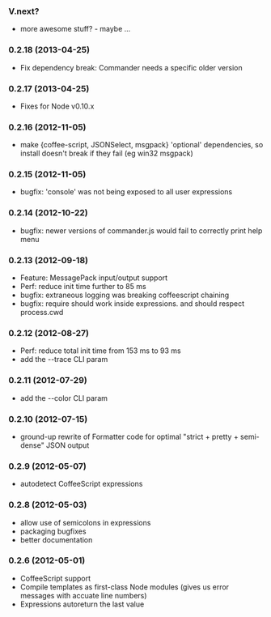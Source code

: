 
### V.next?

* more awesome stuff? - maybe ...

### 0.2.18 (2013-04-25)

* Fix dependency break: Commander needs a specific older version

### 0.2.17 (2013-04-25)

* Fixes for Node v0.10.x

### 0.2.16 (2012-11-05)

* make {coffee-script, JSONSelect, msgpack} 'optional' dependencies, so install doesn't break if they fail (eg win32 msgpack)

### 0.2.15 (2012-11-05)

* bugfix: 'console' was not being exposed to all user expressions

### 0.2.14 (2012-10-22)

* bugfix: newer versions of commander.js would fail to correctly print help menu

### 0.2.13 (2012-09-18)

* Feature: MessagePack input/output support
* Perf: reduce init time further to 85 ms
* bugfix: extraneous logging was breaking coffeescript chaining
* bugfix: require should work inside expressions. and should respect process.cwd

### 0.2.12 (2012-08-27)

* Perf: reduce total init time from 153 ms to 93 ms
* add the --trace CLI param

### 0.2.11 (2012-07-29)

* add the --color CLI param

### 0.2.10 (2012-07-15)

* ground-up rewrite of Formatter code for optimal "strict + pretty + semi-dense" JSON output

### 0.2.9 (2012-05-07)

* autodetect CoffeeScript expressions

### 0.2.8 (2012-05-03)

* allow use of semicolons in expressions
* packaging bugfixes
* better documentation

### 0.2.6 (2012-05-01)

* CoffeeScript support
* Compile templates as first-class Node modules (gives us error messages with accuate line numbers)
* Expressions autoreturn the last value
